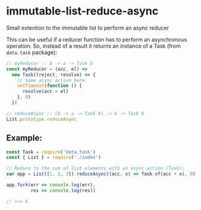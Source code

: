 # immutable-list-reduce-async
Small extention to the immutable list to perform an async reducer

This can be useful if a reducer function has to perform an asynchronous operation. So, instead of a result it returns
an instance of a Task (from `data.task` package):

```js
// myReducer :: b -> a -> Task b
const myReducer = (acc, el) =>
  new Task((reject, resolve) => {
    // Some async action here.
    setTimeout(function () {
      resolve(acc + el)
    }, 0)
  })

// reduceAsync :: (b -> a -> Task b) -> b -> Task b
List.prototype.reduceAsync
```

## Example:
```js
const Task = require('data.task')
const { List } = require('./index')

// Reduce to the sum of list elements with an async action (Task):
var app = List([1, 2, 3]).reduceAsync((acc, x) => Task.of(acc + x), 0)

app.fork(err => console.log(err),
         res => console.log(res))

// >>> 6
```
